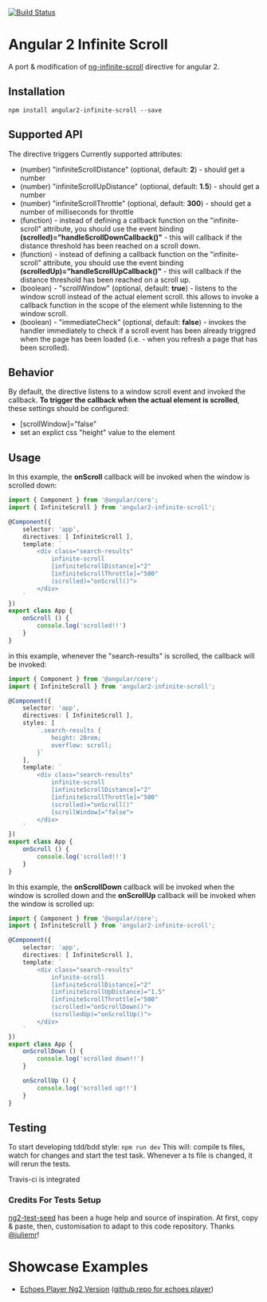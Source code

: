[![Build Status](https://travis-ci.org/orizens/angular2-infinite-scroll.svg?branch=master)](https://travis-ci.org/orizens/angular2-infinite-scroll)

# Angular 2 Infinite Scroll
A port & modification of [ng-infinite-scroll](https://github.com/sroze/ngInfiniteScroll) directive for angular 2.

## Installation
```
npm install angular2-infinite-scroll --save
```

## Supported API
The directive triggers 
Currently supported attributes:
* (number) "infiniteScrollDistance" (optional, default: **2**) - should get a number
* (number) "infiniteScrollUpDistance" (optional, default: **1.5**) - should get a number
* (number) "infiniteScrollThrottle" (optional, default: **300**) - should get a number of milliseconds for throttle
* (function) - instead of defining a callback function on the "infinite-scroll" attribute, you should use the event binding **(scrolled)="handleScrollDownCallback()"** - this will callback if the distance threshold has been reached on a scroll down.
* (function) - instead of defining a callback function on the "infinite-scroll" attribute, you should use the event binding **(scrolledUp)="handleScrollUpCallback()"** - this will callback if the distance threshold has been reached on a scroll up.
* (boolean) - "scrollWindow" (optional, default: **true**) - listens to the window scroll instead of the actual element scroll. this allows to invoke a callback function in the scope of the element while listenning to the window scroll.
* (boolean) - "immediateCheck" (optional, default: **false**) - invokes the handler immediately to check if a scroll event has been already triggred when the page has been loaded (i.e. - when you refresh a page that has been scrolled).

## Behavior
By default, the directive listens to a window scroll event and invoked the callback.
**To trigger the callback when the actual element is scrolled**, these settings should be configured:
* [scrollWindow]="false"
* set an explict css "height" value to the element

## Usage
In this example, the **onScroll** callback will be invoked when the window is scrolled down:

```typescript
import { Component } from '@angular/core';
import { InfiniteScroll } from 'angular2-infinite-scroll';

@Component({
	selector: 'app',
	directives: [ InfiniteScroll ],
	template: `
		<div class="search-results"
		    infinite-scroll
		    [infiniteScrollDistance]="2"
		    [infiniteScrollThrottle]="500"
		    (scrolled)="onScroll()">
		</div>
	`
})
export class App {
	onScroll () {
	    console.log('scrolled!!')
	}
}
```
in this example, whenever the "search-results" is scrolled, the callback will be invoked:

```typescript
import { Component } from '@angular/core';
import { InfiniteScroll } from 'angular2-infinite-scroll';

@Component({
	selector: 'app',
	directives: [ InfiniteScroll ],
	styles: [
		`.search-results {
			height: 20rem;
			overflow: scroll;
		}`
	],
	template: `
		<div class="search-results"
		    infinite-scroll
		    [infiniteScrollDistance]="2"
		    [infiniteScrollThrottle]="500"
		    (scrolled)="onScroll()"
		    [scrollWindow]="false">
		</div>
	`
})
export class App {
	onScroll () {
	    console.log('scrolled!!')
	}
}
```

In this example, the **onScrollDown** callback will be invoked when the window is scrolled down and the **onScrollUp** callback will be invoked when the window is scrolled up:

```typescript
import { Component } from '@angular/core';
import { InfiniteScroll } from 'angular2-infinite-scroll';

@Component({
	selector: 'app',
	directives: [ InfiniteScroll ],
	template: `
		<div class="search-results"
		    infinite-scroll
		    [infiniteScrollDistance]="2"
		    [infiniteScrollUpDistance]="1.5"
		    [infiniteScrollThrottle]="500"
		    (scrolled)="onScrollDown()">
		    (scrolledUp)="onScrollUp()">
		</div>
	`
})
export class App {
	onScrollDown () {
	    console.log('scrolled down!!')
	}

	onScrollUp () {
    	console.log('scrolled up!!')
    }
}
```

## Testing 
To start developing tdd/bdd style: ```npm run dev``` 
This will: compile ts files, watch for changes and start the test task. Whenever a ts file is changed, it will rerun the tests. 

Travis-ci is integrated

### Credits For Tests Setup
[ng2-test-seed](https://github.com/juliemr/ng2-test-seed) has been a huge help and source of inspiration. At first, copy & paste, then, customisation to adapt to this code repository. 
Thanks [@juliemr](https://github.com/juliemr)! 

# Showcase Examples 
* [Echoes Player Ng2 Version](http://orizens.github.io/echoes-ng2) ([github repo for echoes player](http://github.com/orizens/echoes-ng2))
